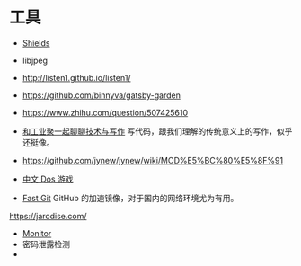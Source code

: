 # 工具
- [Shields](https://shields.io/) 
- libjpeg
- http://listen1.github.io/listen1/
- https://github.com/binnyva/gatsby-garden
- https://www.zhihu.com/question/507425610
- [和工业聚一起聊聊技术与写作](https://mp.weixin.qq.com/s/0gGr8TD3Ye0jUWKJ-YOX9g)
   写代码，跟我们理解的传统意义上的写作，似乎还挺像。
- https://github.com/jynew/jynew/wiki/MOD%E5%BC%80%E5%8F%91


- [中文 Dos 游戏](https://github.com/rwv/chinese-dos-games)


- [Fast Git](https://doc.fastgit.org/zh-cn/)
   GitHub 的加速镜像，对于国内的网络环境尤为有用。

https://jarodise.com/

- [Monitor](https://monitor.firefox.com/)
- 密码泄露检测
- 